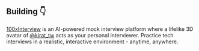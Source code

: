 ## Building 👇

[100xInterview](https://x.com/100xinterview) is an AI-powered mock interview platform where a lifelike 3D avatar of [@kirat_tw](https://x.com/kirat_tw) acts as your personal interviewer. Practice tech interviews in a realistic, interactive environment - anytime, anywhere.

